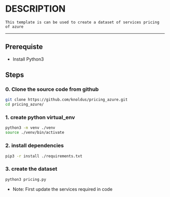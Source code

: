 # DESCRIPTION

    This template is can be used to create a dataset of services pricing of azure
---

## Prerequiste

* Install Python3

## Steps

### 0. Clone the source code from github

```bash
git clone https://github.com/knoldus/pricing_azure.git
cd pricing_azure/
```

### 1. create python virtual_env

```bash
python3 -m venv ./venv
source ./venv/bin/activate
```

### 2. install dependencies

```bash
pip3 -r install ./requirements.txt
```

### 3. create the dataset

```bash
python3 pricing.py
```

* Note: First update the services required in code
